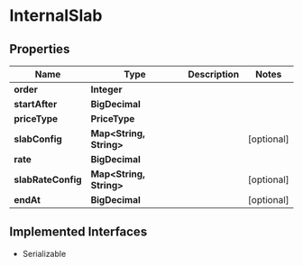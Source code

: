 

# InternalSlab


## Properties

| Name | Type | Description | Notes |
|------------ | ------------- | ------------- | -------------|
|**order** | **Integer** |  |  |
|**startAfter** | **BigDecimal** |  |  |
|**priceType** | **PriceType** |  |  |
|**slabConfig** | **Map&lt;String, String&gt;** |  |  [optional] |
|**rate** | **BigDecimal** |  |  |
|**slabRateConfig** | **Map&lt;String, String&gt;** |  |  [optional] |
|**endAt** | **BigDecimal** |  |  [optional] |


## Implemented Interfaces

* Serializable


